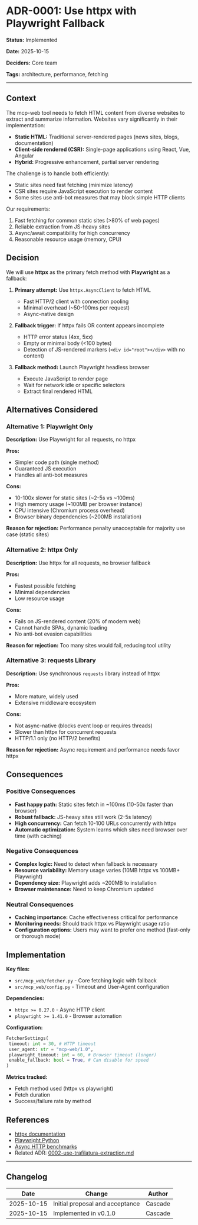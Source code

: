 # ADR-0001: Use httpx with Playwright Fallback

**Status:** Implemented

**Date:** 2025-10-15

**Deciders:** Core team

**Tags:** architecture, performance, fetching

---

## Context

The mcp-web tool needs to fetch HTML content from diverse websites to extract and summarize information. Websites vary significantly in their implementation:

- **Static HTML:** Traditional server-rendered pages (news sites, blogs, documentation)
- **Client-side rendered (CSR):** Single-page applications using React, Vue, Angular
- **Hybrid:** Progressive enhancement, partial server rendering

The challenge is to handle both efficiently:

- Static sites need fast fetching (minimize latency)
- CSR sites require JavaScript execution to render content
- Some sites use anti-bot measures that may block simple HTTP clients

Our requirements:

1. Fast fetching for common static sites (>80% of web pages)
2. Reliable extraction from JS-heavy sites
3. Async/await compatibility for high concurrency
4. Reasonable resource usage (memory, CPU)

## Decision

We will use **httpx** as the primary fetch method with **Playwright** as a fallback:

1. **Primary attempt:** Use `httpx.AsyncClient` to fetch HTML

    - Fast HTTP/2 client with connection pooling
    - Minimal overhead (~50-100ms per request)
    - Async-native design

2. **Fallback trigger:** If httpx fails OR content appears incomplete

    - HTTP error status (4xx, 5xx)
    - Empty or minimal body (<100 bytes)
    - Detection of JS-rendered markers (`<div id="root"></div>` with no content)

3. **Fallback method:** Launch Playwright headless browser

    - Execute JavaScript to render page
    - Wait for network idle or specific selectors
    - Extract final rendered HTML

## Alternatives Considered

### Alternative 1: Playwright Only

**Description:** Use Playwright for all requests, no httpx

**Pros:**

- Simpler code path (single method)
- Guaranteed JS execution
- Handles all anti-bot measures

**Cons:**

- 10-100x slower for static sites (~2-5s vs ~100ms)
- High memory usage (~100MB per browser instance)
- CPU intensive (Chromium process overhead)
- Browser binary dependencies (~200MB installation)

**Reason for rejection:** Performance penalty unacceptable for majority use case (static sites)

### Alternative 2: httpx Only

**Description:** Use httpx for all requests, no browser fallback

**Pros:**

- Fastest possible fetching
- Minimal dependencies
- Low resource usage

**Cons:**

- Fails on JS-rendered content (20% of modern web)
- Cannot handle SPAs, dynamic loading
- No anti-bot evasion capabilities

**Reason for rejection:** Too many sites would fail, reducing tool utility

### Alternative 3: requests Library

**Description:** Use synchronous `requests` library instead of httpx

**Pros:**

- More mature, widely used
- Extensive middleware ecosystem

**Cons:**

- Not async-native (blocks event loop or requires threads)
- Slower than httpx for concurrent requests
- HTTP/1.1 only (no HTTP/2 benefits)

**Reason for rejection:** Async requirement and performance needs favor httpx

## Consequences

### Positive Consequences

- **Fast happy path:** Static sites fetch in ~100ms (10-50x faster than browser)
- **Robust fallback:** JS-heavy sites still work (2-5s latency)
- **High concurrency:** Can fetch 10-100 URLs concurrently with httpx
- **Automatic optimization:** System learns which sites need browser over time (with caching)

### Negative Consequences

- **Complex logic:** Need to detect when fallback is necessary
- **Resource variability:** Memory usage varies (10MB httpx vs 100MB+ Playwright)
- **Dependency size:** Playwright adds ~200MB to installation
- **Browser maintenance:** Need to keep Chromium updated

### Neutral Consequences

- **Caching importance:** Cache effectiveness critical for performance
- **Monitoring needs:** Should track httpx vs Playwright usage ratio
- **Configuration options:** Users may want to prefer one method (fast-only or thorough mode)

## Implementation

**Key files:**

- `src/mcp_web/fetcher.py` - Core fetching logic with fallback
- `src/mcp_web/config.py` - Timeout and User-Agent configuration

**Dependencies:**

- `httpx >= 0.27.0` - Async HTTP client
- `playwright >= 1.41.0` - Browser automation

**Configuration:**

```python
FetcherSettings(
 timeout: int = 30, # HTTP timeout
 user_agent: str = "mcp-web/1.0",
 playwright_timeout: int = 60, # Browser timeout (longer)
 enable_fallback: bool = True, # Can disable for speed
)
```

**Metrics tracked:**

- Fetch method used (httpx vs playwright)
- Fetch duration
- Success/failure rate by method

## References

- [httpx documentation](https://www.python-httpx.org/)
- [Playwright Python](https://playwright.dev/python/)
- [Async HTTP benchmarks](https://www.python-httpx.org/async/)
- Related ADR: [0002-use-trafilatura-extraction.md](0002-use-trafilatura-extraction.md)

---

## Changelog

| Date | Change | Author |
|------|--------|--------|
| 2025-10-15 | Initial proposal and acceptance | Cascade |
| 2025-10-15 | Implemented in v0.1.0 | Cascade |
